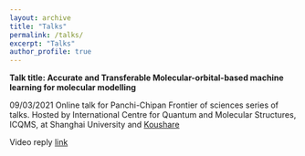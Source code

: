```yaml
---
layout: archive
title: "Talks"
permalink: /talks/
excerpt: "Talks"
author_profile: true
---
```


**Talk title: Accurate and Transferable Molecular-orbital-based machine learning for molecular modelling**

09/03/2021 Online talk for Panchi-Chipan Frontier of sciences series of talks. Hosted by International Centre for Quantum and Molecular Structures, ICQMS, at Shanghai University and [Koushare](https://www.koushare.com/)

Video reply [link](https://www.koushare.com/topicIndex/i/pc-cp)
